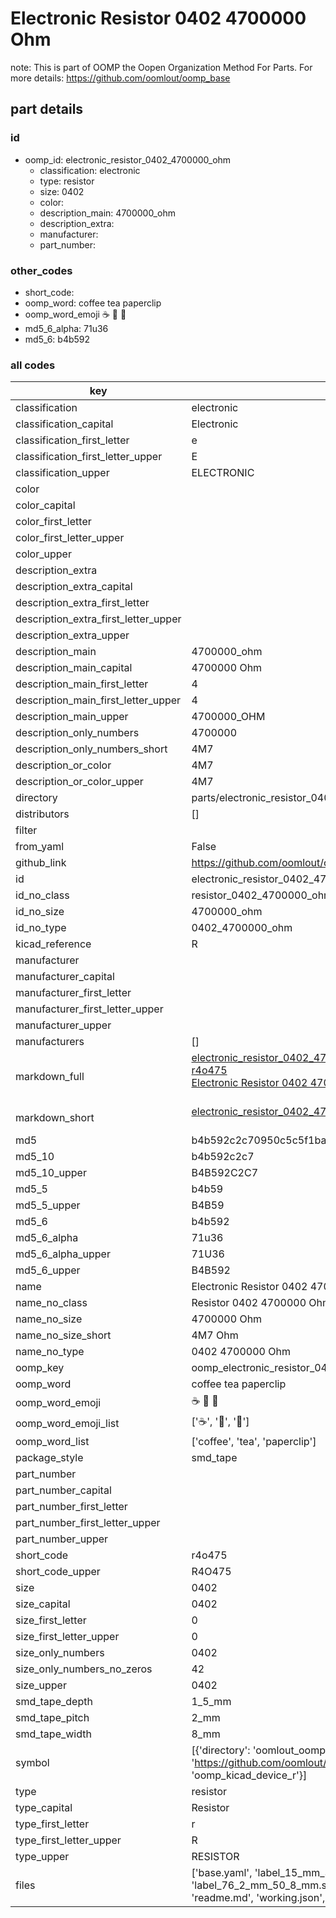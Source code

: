 # Electronic Resistor 0402 4700000 Ohm  

note: This is part of OOMP the Oopen Organization Method For Parts. For more details: https://github.com/oomlout/oomp_base

##  part details





### id
* oomp_id: electronic_resistor_0402_4700000_ohm
  * classification: electronic
  * type: resistor
  * size: 0402
  * color: 
  * description_main: 4700000_ohm
  * description_extra: 
  * manufacturer: 
  * part_number: 

### other_codes
* short_code: 
* oomp_word: coffee tea paperclip
* oomp_word_emoji :coffee: :tea: :paperclip:
* md5_6_alpha: 71u36
* md5_6: b4b592

### all codes 
| key | value |  
| --- | --- |  
| classification | electronic |  
| classification_capital | Electronic |  
| classification_first_letter | e |  
| classification_first_letter_upper | E |  
| classification_upper | ELECTRONIC |  
| color |  |  
| color_capital |  |  
| color_first_letter |  |  
| color_first_letter_upper |  |  
| color_upper |  |  
| description_extra |  |  
| description_extra_capital |  |  
| description_extra_first_letter |  |  
| description_extra_first_letter_upper |  |  
| description_extra_upper |  |  
| description_main | 4700000_ohm |  
| description_main_capital | 4700000 Ohm |  
| description_main_first_letter | 4 |  
| description_main_first_letter_upper | 4 |  
| description_main_upper | 4700000_OHM |  
| description_only_numbers | 4700000 |  
| description_only_numbers_short | 4M7 |  
| description_or_color | 4M7 |  
| description_or_color_upper | 4M7 |  
| directory | parts/electronic_resistor_0402_4700000_ohm |  
| distributors | [] |  
| filter |  |  
| from_yaml | False |  
| github_link | https://github.com/oomlout/oomlout_oomp_part_src/tree/main/parts/electronic_resistor_0402_4700000_ohm/working |  
| id | electronic_resistor_0402_4700000_ohm |  
| id_no_class | resistor_0402_4700000_ohm |  
| id_no_size | 4700000_ohm |  
| id_no_type | 0402_4700000_ohm |  
| kicad_reference | R |  
| manufacturer |  |  
| manufacturer_capital |  |  
| manufacturer_first_letter |  |  
| manufacturer_first_letter_upper |  |  
| manufacturer_upper |  |  
| manufacturers | [] |  
| markdown_full | [electronic_resistor_0402_4700000_ohm](https://github.com/oomlout/oomlout_oomp_part_src/tree/main/parts/electronic_resistor_0402_4700000_ohm/working)<br>[r4o475](https://github.com/oomlout/oomlout_oomp_part_src/tree/main/parts/electronic_resistor_0402_4700000_ohm/working)<br>[Electronic Resistor 0402 4700000 Ohm](https://github.com/oomlout/oomlout_oomp_part_src/tree/main/parts/electronic_resistor_0402_4700000_ohm/working)<br><br> |  
| markdown_short | [electronic_resistor_0402_4700000_ohm](https://github.com/oomlout/oomlout_oomp_part_src/tree/main/parts/electronic_resistor_0402_4700000_ohm/working)<br><br> |  
| md5 | b4b592c2c70950c5c5f1bac10725633f |  
| md5_10 | b4b592c2c7 |  
| md5_10_upper | B4B592C2C7 |  
| md5_5 | b4b59 |  
| md5_5_upper | B4B59 |  
| md5_6 | b4b592 |  
| md5_6_alpha | 71u36 |  
| md5_6_alpha_upper | 71U36 |  
| md5_6_upper | B4B592 |  
| name | Electronic Resistor 0402 4700000 Ohm |  
| name_no_class | Resistor 0402 4700000 Ohm |  
| name_no_size | 4700000 Ohm |  
| name_no_size_short | 4M7 Ohm |  
| name_no_type | 0402 4700000 Ohm |  
| oomp_key | oomp_electronic_resistor_0402_4700000_ohm |  
| oomp_word | coffee tea paperclip |  
| oomp_word_emoji | :coffee: :tea: :paperclip: |  
| oomp_word_emoji_list | [':coffee:', ':tea:', ':paperclip:'] |  
| oomp_word_list | ['coffee', 'tea', 'paperclip'] |  
| package_style | smd_tape |  
| part_number |  |  
| part_number_capital |  |  
| part_number_first_letter |  |  
| part_number_first_letter_upper |  |  
| part_number_upper |  |  
| short_code | r4o475 |  
| short_code_upper | R4O475 |  
| size | 0402 |  
| size_capital | 0402 |  
| size_first_letter | 0 |  
| size_first_letter_upper | 0 |  
| size_only_numbers | 0402 |  
| size_only_numbers_no_zeros | 42 |  
| size_upper | 0402 |  
| smd_tape_depth | 1_5_mm |  
| smd_tape_pitch | 2_mm |  
| smd_tape_width | 8_mm |  
| symbol | [{'directory': 'oomlout_oomp_symbol_bot/symbols/kicad_device_r//working/working.kicad_sym', 'index': 0, 'link': 'https://github.com/oomlout/oomlout_oomp_symbol_bot/tree/main/symbols/kicad_device_r', 'oomp_key': 'oomp_kicad_device_r'}] |  
| type | resistor |  
| type_capital | Resistor |  
| type_first_letter | r |  
| type_first_letter_upper | R |  
| type_upper | RESISTOR |  
| files | ['base.yaml', 'label_15_mm_30_mm.pdf', 'label_15_mm_30_mm.svg', 'label_76_2_mm_50_8_mm.pdf', 'label_76_2_mm_50_8_mm.svg', 'label_oomlout_76_2_mm_50_8_mm.pdf', 'label_oomlout_76_2_mm_50_8_mm.svg', 'readme.md', 'working.json', 'working.yaml'] |  
